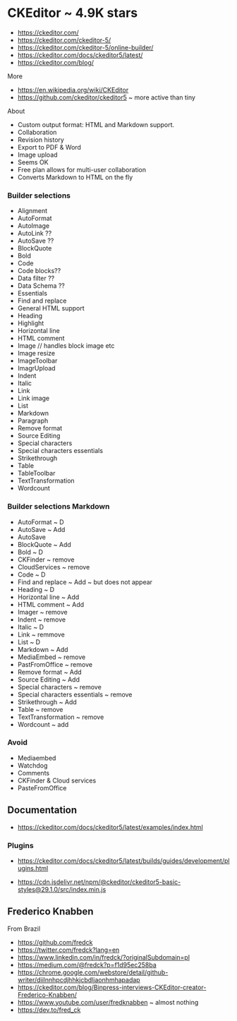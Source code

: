 # CKEditor ~ 4.9K stars

* https://ckeditor.com/
* https://ckeditor.com/ckeditor-5/
* https://ckeditor.com/ckeditor-5/online-builder/
* https://ckeditor.com/docs/ckeditor5/latest/
* https://ckeditor.com/blog/

More

* https://en.wikipedia.org/wiki/CKEditor
* https://github.com/ckeditor/ckeditor5 ~ more active than tiny

About

* Custom output format: HTML and Markdown support.
* Collaboration
* Revision history
* Export to PDF & Word
* Image upload
* Seems OK
* Free plan allows for multi-user collaboration
* Converts Markdown to HTML on the fly


### Builder selections

* Alignment
* AutoFormat
* AutoImage
* AutoLink ??
* AutoSave ??
* BlockQuote
* Bold
* Code
* Code blocks??
* Data filter ??
* Data Schema ??
* Essentials
* Find and replace
* General HTML support
* Heading
* Highlight
* Horizontal line
* HTML comment
* Image // handles block image etc
* Image resize
* ImageToolbar
* ImagrUpload
* Indent
* Italic
* Link
* Link image
* List
* Markdown
* Paragraph
* Remove format
* Source Editing
* Special characters
* Special characters essentials
* Strikethrough
* Table
* TableToolbar
* TextTransformation
* Wordcount

### Builder selections Markdown

* AutoFormat ~ D
* AutoSave ~ Add
* AutoSave
* BlockQuote ~ Add
* Bold ~ D
* CKFinder ~ remove
* CloudServices ~ remove
* Code ~ D
* Find and replace ~ Add ~ but does not appear
* Heading ~ D
* Horizontal line ~ Add
* HTML comment ~ Add
* Imager ~ remove
* Indent ~ remove
* Italic ~ D
* Link ~ remmove
* List ~ D
* Markdown ~ Add
* MediaEmbed ~ remove
* PastFromOffice ~ remove
* Remove format ~ Add
* Source Editing ~ Add
* Special characters ~ remove
* Special characters essentials ~ remove
* Strikethrough ~ Add
* Table ~ remove
* TextTransformation ~ remove
* Wordcount ~ add


### Avoid

* Mediaembed
* Watchdog
* Comments
* CKFinder & Cloud services
* PasteFromOffice

## Documentation

* https://ckeditor.com/docs/ckeditor5/latest/examples/index.html


### Plugins

* https://ckeditor.com/docs/ckeditor5/latest/builds/guides/development/plugins.html

* https://cdn.jsdelivr.net/npm/@ckeditor/ckeditor5-basic-styles@29.1.0/src/index.min.js


## Frederico Knabben

From Brazil

* https://github.com/fredck
* https://twitter.com/fredck?lang=en
* https://www.linkedin.com/in/fredck/?originalSubdomain=pl
* https://medium.com/@fredck?p=f1d95ec258ba
* https://chrome.google.com/webstore/detail/github-writer/diilnnhpcdjhhkjcbdljaonhmhapadap
* https://ckeditor.com/blog/Binpress-interviews-CKEditor-creator-Frederico-Knabben/
* https://www.youtube.com/user/fredknabben ~ almost nothing
* https://dev.to/fred_ck
